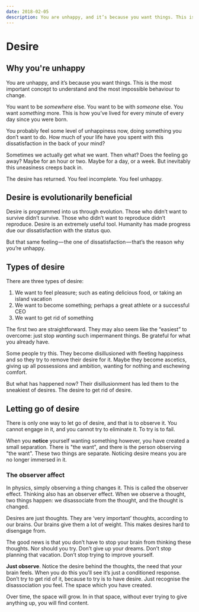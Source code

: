 ```yaml
---
date: 2018-02-05
description: You are unhappy, and it’s because you want things. This is the most important concept to understand and the most impossible behaviour to change.
---
```

# Desire

## Why you're unhappy

You are unhappy, and it’s because you want things. This is the most important concept to understand and the most impossible behaviour to change.

You want to be *somewhere* else. You want to be with *someone* else. You want *something* more. This is how you’ve lived for every minute of every day since you were born.

You probably feel some level of unhappiness now, doing something you don’t want to do. How much of your life have you spent with this dissatisfaction in the back of your mind?

Sometimes we actually get what we want. Then what? Does the feeling go away? Maybe for an hour or two. Maybe for a day, or a week. But inevitably this uneasiness creeps back in.

The desire has returned. You feel incomplete. You feel unhappy.

## Desire is evolutionarily beneficial

Desire is programmed into us through evolution. Those who didn’t want to survive didn’t survive. Those who didn’t want to reproduce didn’t reproduce. Desire is an extremely useful tool. Humanity has made progress due our dissatisfaction with the status quo.

But that same feeling — the one of dissatisfaction — that’s the reason why you’re unhappy.

## Types of desire

There are three types of desire:

1. We want to feel pleasure; such as eating delicious food, or taking an island vacation
2. We want to become something; perhaps a great athlete or a successful CEO
3. We want to get rid of something

The first two are straightforward. They may also seem like the “easiest” to overcome: just stop *wanting* such impermanent things. Be grateful for what you already have.

Some people try this. They become disillusioned with fleeting happiness and so they try to remove their desire for it. Maybe they become ascetics, giving up all possessions and ambition, wanting for nothing and eschewing comfort.

But what has happened now? Their disillusionment has led them to the sneakiest of desires. The desire to get rid of desire.

## Letting go of desire

There is only one way to let go of desire, and that is to observe it. You cannot engage in it, and you cannot try to eliminate it. To try is to fail.

When you **notice** yourself wanting something however, you have created a small separation. There is "the want", and there is the person observing "the want". These two things are separate. Noticing desire means you are no longer immersed in it.

### The observer affect

In physics, simply observing a thing changes it. This is called the observer effect. Thinking also has an observer effect. When we observe a thought, two things happen: we disassociate from the thought, and the thought is changed.

Desires are just thoughts. They are ‘very important’ thoughts, according to our brains. Our brains give them a lot of weight. This makes desires hard to disengage from.

The good news is that you don’t have to stop your brain from thinking these thoughts. Nor should you try. Don’t give up your dreams. Don’t stop planning that vacation. Don’t stop trying to improve yourself.

**Just observe**. Notice the desire behind the thoughts, the need that your brain feels. When you do this you’ll see it’s just a conditioned response. Don’t try to get rid of it, because to try is to have desire. Just recognise the disassociation you feel. The space which you have created.

Over time, the space will grow. In in that space, without ever trying to give anything up, you will find content.